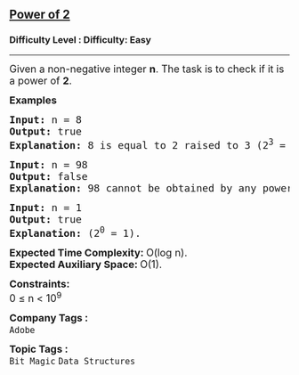 <h2><a href="https://www.geeksforgeeks.org/problems/power-of-2-1587115620/1?page=2&sortBy=submissions">Power of 2</a></h2><h3>Difficulty Level : Difficulty: Easy</h3><hr><div class="problems_problem_content__Xm_eO"><p><span style="font-size: 18px;">Given a non-negative integer <strong>n</strong>. The task is to check if it is a power of <strong>2</strong>.&nbsp; <br></span></p>
<p><span style="font-size: 18px;"><strong>Examples<br></strong></span></p>
<pre><span style="font-size: 18px;"><strong>Input: </strong>n = 8
<strong>Output: </strong>true
<strong>Explanation: </strong>8 is equal to 2 raised to 3 (2<sup>3</sup> = 8).</span></pre>
<pre><span style="font-size: 18px;"><strong>Input: </strong>n = 98
<strong>Output: </strong>false
<strong>Explanation: </strong>98 cannot be obtained by any power of 2.</span></pre>
<pre><span style="font-size: 18px;"><strong>Input: </strong>n = 1
<strong>Output: </strong>true
<strong>Explanation: </strong></span><span style="font-size: 18px;">(2<sup>0</sup> = 1)</span><span style="font-size: 18px;">.</span></pre>
<p><span style="font-size: 18px;"><strong>Expected Time Complexity: </strong>O(log n).<br><strong>Expected Auxiliary Space: </strong>O(1).</span></p>
<p><span style="font-size: 18px;"><strong>Constraints:</strong><br>0 ≤ n &lt; 10<sup>9</sup></span></p></div><p><span style=font-size:18px><strong>Company Tags : </strong><br><code>Adobe</code>&nbsp;<br><p><span style=font-size:18px><strong>Topic Tags : </strong><br><code>Bit Magic</code>&nbsp;<code>Data Structures</code>&nbsp;